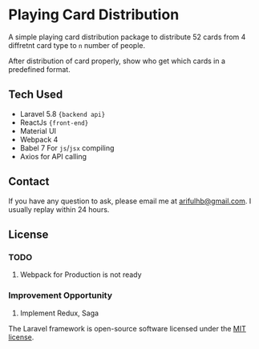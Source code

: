 # Playing Card Distribution 
A simple playing card distribution package to distribute 52 cards from 4 diffretnt card type to `n`  number of people. 

After distribution of card properly, show who get which cards in a predefined format.

## Tech Used
- Laravel 5.8 `{backend api}`
- ReactJs `{front-end}`
- Material UI
- Webpack 4
- Babel 7 For `js`/`jsx` compiling
- Axios for API calling
## Contact

If you have any question to ask, please email me at [arifulhb@gmail.com](mailto:arifulhb@gmail.com). 
I usually replay within 24 hours.

## License

### TODO
1. Webpack for Production is not ready

### Improvement Opportunity
1. Implement Redux, Saga

The Laravel framework is open-source software licensed under the [MIT license](https://opensource.org/licenses/MIT).
